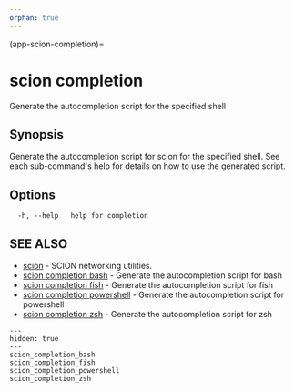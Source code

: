 ```yaml
---
orphan: true
---
```


(app-scion-completion)=

# scion completion

Generate the autocompletion script for the specified shell
## Synopsis

Generate the autocompletion script for scion for the specified shell.
See each sub-command's help for details on how to use the generated script.

## Options

```
  -h, --help   help for completion
```
## SEE ALSO

* [scion](scion.md)	 - SCION networking utilities.
* [scion completion bash](scion_completion_bash.md)	 - Generate the autocompletion script for bash
* [scion completion fish](scion_completion_fish.md)	 - Generate the autocompletion script for fish
* [scion completion powershell](scion_completion_powershell.md)	 - Generate the autocompletion script for powershell
* [scion completion zsh](scion_completion_zsh.md)	 - Generate the autocompletion script for zsh

```{toctree}
---
hidden: true
---
scion_completion_bash
scion_completion_fish
scion_completion_powershell
scion_completion_zsh
```
